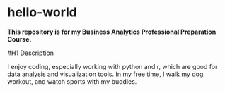 # hello-world
**This repository is for my Business Analytics Professional Preparation Course.**

#H1 Description

I enjoy coding, especially working with python and r, which are good for data analysis and visualization tools. 
In my free time, I walk my dog, workout, and watch sports with my buddies.



